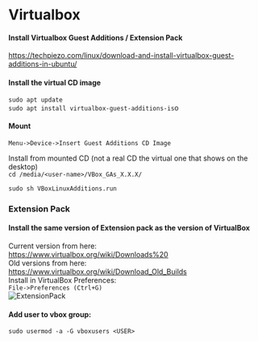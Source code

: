 Virtualbox
==========

#### Install Virtualbox Guest Additions / Extension Pack
https://techpiezo.com/linux/download-and-install-virtualbox-guest-additions-in-ubuntu/

#### Install the virtual CD image
`sudo apt update`  
`sudo apt install virtualbox-guest-additions-is`o

#### Mount
`Menu->Device->Insert Guest Additions CD Image`   

Install from mounted CD (not a real CD the virtual one that shows on the desktop)  
`cd /media/<user-name>/VBox_GAs_X.X.X/`  

`sudo sh VBoxLinuxAdditions.run`  

### Extension Pack

#### Install the same version of Extension pack as the version of VirtualBox
Current version from here:  
https://www.virtualbox.org/wiki/Downloads%20  
Old versions from here:  
https://www.virtualbox.org/wiki/Download_Old_Builds  
Install in VirtualBox Preferences:  
`File->Preferences (Ctrl+G)`  
![ExtensionPack](../../media/VBX01)


#### Add user to vbox group:
`sudo usermod -a -G vboxusers <USER>`

